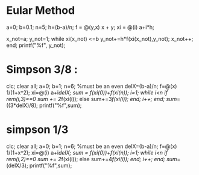 # Eular Method 

a=0;
b=0.1;
n=5;
h=(b-a)/n;
f = @(y,x) x + y;
xi = @(i) a+i*h;

x_not=a;
y_not=1;
while xi(x_not) <=b
    y_not+=h*f(xi(x_not),y_not);
    x_not++;
end;
printf("%f", y_not);

# Simpson 3/8 : 

clc;
clear all;
a=0;
b=1;
n=6; %must be an even
delX=(b-a)/n;
f=@(x) 1/(1+x^2);
xi=@(i) a+i*delX;
sum = f(xi(0))+f(xi(n));
i=1;
while i<n
    if rem(i,3)==0
        sum += 2*f(xi(i));
    else sum+=3*f(xi(i));
    end;
    i++;
end;
 sum*=((3*delX)/8);
 printf("%f",sum);

 # simpson 1/3

 clc;
clear all;
a=0;
b=1;
n=6; %must be an even
delX=(b-a)/n;
f=@(x) 1/(1+x^2);
xi=@(i) a+i*delX;
sum = f(xi(0))+f(xi(n));
i=1;
while i<n
    if rem(i,2)==0
        sum += 2*f(xi(i));
    else sum+=4*f(xi(i));
    end;
    i++;
end;
 sum*=(delX/3);
 printf("%f",sum);
